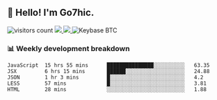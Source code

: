 ## 👋 Hello! I'm Go7hic.

 ![visitors count](https://visitors-by-url-pls-dont-use-this-in-your-repo.vercel.app/Go7hic-github-readme)
 <a href="https://twitter.com/Go7hic">
    <img src="https://img.shields.io/badge/-@Go7hic-1ca0f1?style=flat-square&labelColor=1ca0f1&logo=twitter&logoColor=white&link=https://twitter.com/Go7hic">
   <a/>
   <a href="mailto:gtfx0209@gmail.com">
    <img src="https://img.shields.io/badge/-gtfx0209@gmail.com-c14438?style=flat-square&logo=Gmail&logoColor=white&link=mailto:gtfx0209@gmail.com">
   <a/>
    ![Keybase BTC](https://img.shields.io/keybase/btc/Go7hic)
 <!--
🔭 I’m currently working
🌱 I’m currently learning
💬 Ask me about 
📫 How to reach me: 
⚡ Fun fact: 
-->
 <!--
![My Github Stats](https://github-readme-stats.vercel.app/api?username=Go7hic&show_icons=true&count_private=true)

-->

### 📊 Weekly development breakdown
<!--START_SECTION:waka-->
```text
JavaScript  15 hrs 55 mins      ███████████████░░░░░░░░░░   63.35 
JSX         6 hrs 15 mins       ██████░░░░░░░░░░░░░░░░░░░   24.88 
JSON        1 hr 3 mins         █░░░░░░░░░░░░░░░░░░░░░░░░   4.2 
LESS        57 mins             █░░░░░░░░░░░░░░░░░░░░░░░░   3.81 
HTML        28 mins             ░░░░░░░░░░░░░░░░░░░░░░░░░   1.88
```
<!--END_SECTION:waka-->

